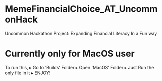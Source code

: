 # MemeFinancialChoice_AT_UncommonHack
Uncommon Hackathon Project: Expanding Financial Literacy In a Fun way 
# Currently only for MacOS user

To run this, 
▸ Go to 'Builds' Folder
▸ Open 'MacOS' Folder
▸ Just Run the only file in it
▸ ENJOY!
